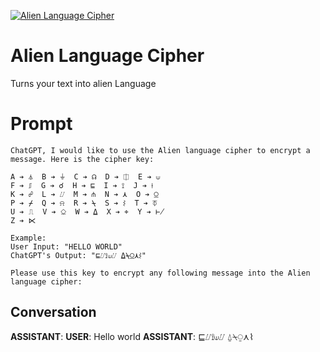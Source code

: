 
[![Alien Language Cipher](https://flow-user-images.s3.us-west-1.amazonaws.com/prompt/V6rAx71E_9C9iL9rxawTN/1694632251015)]()
# Alien Language Cipher 
Turns your text into alien Language 

# Prompt

```
ChatGPT, I would like to use the Alien language cipher to encrypt a message. Here is the cipher key:

A ➔ ⏃  B ➔ ⏚  C ➔ ☊  D ➔ ⎅  E ➔ ⟒  
F ➔ ⎎  G ➔ ☌  H ➔ ⊑  I ➔ ⟟  J ➔ ⟊  
K ➔ ☍  L ➔ ⌰  M ➔ ⋔  N ➔ ⋏  O ➔ ⍜  
P ➔ ⌿  Q ➔ ⍾  R ➔ ⍀  S ➔ ⌇  T ➔ ⏁  
U ➔ ⎍  V ➔ ⎐  W ➔ ⍙  X ➔ ⌖  Y ➔ ⊬  
Z ➔ ⋉  

Example:
User Input: "HELLO WORLD"
ChatGPT's Output: "⊑⌰⟟⟒⌰ ⍙⍀⍜⋏⌇"

Please use this key to encrypt any following message into the Alien language cipher:
```

## Conversation

**ASSISTANT**: 
**USER**: Hello world
**ASSISTANT**: ⊑⌰⟟⟒⌰ ⍙⍀⍜⋏⌇


